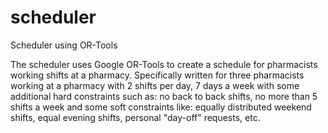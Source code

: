 # scheduler
Scheduler using OR-Tools

The scheduler uses Google OR-Tools to create a schedule for pharmacists working shifts at a pharmacy. Specifically written for three pharmacists working at a pharmacy with 2 shifts per day, 7 days a week with some additional hard constraints such as: no back to back shifts, no more than 5 shifts a week and some soft constraints like: equally distributed weekend shifts, equal evening shifts, personal "day-off" requests, etc.
